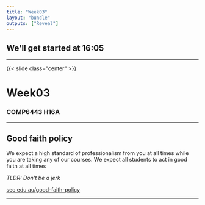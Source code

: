 ```yaml
---
title: "Week03"
layout: "bundle"
outputs: ["Reveal"]
---
```


## We'll get started at 16:05

---

{{< slide class="center" >}}
# Week03
### COMP6443 H16A 

---

## Good faith policy

We expect a high standard of professionalism from you at all times while you are taking any of our courses. We expect all students to act in good faith at all times

*TLDR: Don't be a jerk*

[sec.edu.au/good-faith-policy](https://sec.edu.au/good-faith-policy)

---